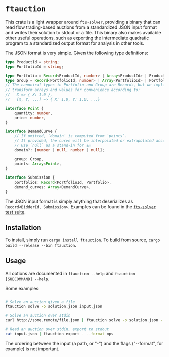 # `ftauction`

This crate is a light wrapper around `fts-solver`, providing a binary that can
read flow trading-based auctions from a standardized JSON input format and writes
their solution to stdout or a file. This binary also makes available other useful operations,
such as exporting the intermediate quadratic program to a standardized output format
for analysis in other tools.

The JSON format is very simple. Given the following type definitions:
```typescript
type ProductId = string;
type PortfolioId = string;

type Portfolio = Record<ProductId, number> | Array<ProductId> | ProductId;
type Group = Record<PortfolioId, number> | Array<PortfolioId> | PortfolioId;
// The canonical types in Portfolio and Group are Records, but we implicitly
// transform arrays and values for convenience according to:
//   X => { X: 1.0 },
//   [X, Y, ...] => { X: 1.0, Y: 1.0, ...}

interface Point {
    quantity: number,
    price: number,
}

interface DemandCurve {
    // If omitted, `domain` is computed from `points`.
    // If provided, the curve will be interpolated or extrapolated accordingly.
    // Use `null` as a stand-in for ±∞
    domain?: [number | null, number | null];

    group: Group,
    points: Array<Point>,
}

interface Submission {
    portfolios: Record<PortfolioId, Portfolio>,
    demand_curves: Array<DemandCurve>,
}
```

The JSON input format is simply anything that deserializes as
`Record<BidderId, Submission>`. Examples can be found in the [`fts-solver` test suite](https://github.com/forward-market-design/flow-trading-service/tree/main/fts-solver/tests/samples).

## Installation

To install, simply run `cargo install ftauction`.
To build from source, `cargo build --release --bin ftauction`.

## Usage

All options are documented in `ftauction --help` and `ftauction [SUBCOMMAND] --help`.

Some examples:

```bash

# Solve an auction given a file
ftauction solve -o solution.json input.json

# Solve an auction over stdin
curl http://some.remote/file.json | ftauction solve -o solution.json -

# Read an auction over stdin, export to stdout
cat input.json | ftauction export - --format mps
```

The ordering between the input (a path, or "-") and the flags ("--format", for example) is not important.
